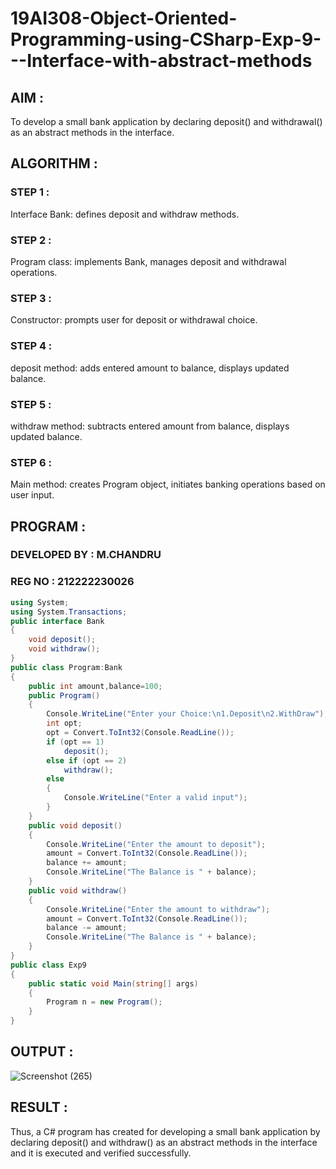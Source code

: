 # 19AI308-Object-Oriented-Programming-using-CSharp-Exp-9---Interface-with-abstract-methods

## AIM :

To develop a small bank application by declaring deposit() and withdrawal() as an abstract methods in the interface. 

## ALGORITHM :

### STEP 1 :

Interface Bank: defines deposit and withdraw methods.

### STEP 2 :

Program class: implements Bank, manages deposit and withdrawal operations.

### STEP 3 :

Constructor: prompts user for deposit or withdrawal choice.

### STEP 4 :

deposit method: adds entered amount to balance, displays updated balance.

### STEP 5 :

withdraw method: subtracts entered amount from balance, displays updated balance.

### STEP 6 :

Main method: creates Program object, initiates banking operations based on user input.

## PROGRAM :

### DEVELOPED BY : M.CHANDRU
### REG NO : 212222230026

```C#
using System;
using System.Transactions;
public interface Bank
{
    void deposit();
    void withdraw();
}
public class Program:Bank
{
    public int amount,balance=100;
    public Program()
    {
        Console.WriteLine("Enter your Choice:\n1.Deposit\n2.WithDraw");
        int opt;
        opt = Convert.ToInt32(Console.ReadLine());
        if (opt == 1)
            deposit();
        else if (opt == 2)
            withdraw();
        else
        {
            Console.WriteLine("Enter a valid input");
        }
    }
    public void deposit()
    {
        Console.WriteLine("Enter the amount to deposit");
        amount = Convert.ToInt32(Console.ReadLine());
        balance += amount;
        Console.WriteLine("The Balance is " + balance);
    }
    public void withdraw()
    {
        Console.WriteLine("Enter the amount to withdraw");
        amount = Convert.ToInt32(Console.ReadLine());
        balance -= amount;
        Console.WriteLine("The Balance is " + balance);
    }
}
public class Exp9
{
    public static void Main(string[] args)
    {
        Program n = new Program();
    }
}
```

## OUTPUT :


![Screenshot (265)](https://github.com/shaikSameerbasha5404/19AI308-Object-Oriented-Programming-using-CSharp-Exp-9---Interface-with-abstract-methods/assets/118707756/f138f53d-d125-4621-891c-6eb5dc497c39)


## RESULT :

Thus, a C# program has created for developing a small bank application by declaring deposit() and withdraw() as an abstract methods in the interface and it is executed and verified successfully.
